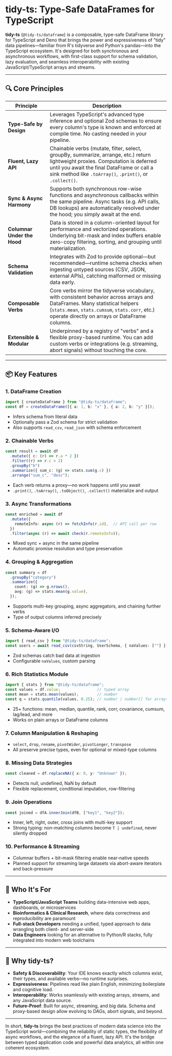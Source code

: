 # tidy-ts: Type-Safe DataFrames for TypeScript

**tidy-ts** (`@tidy-ts/dataframe`) is a composable, type-safe DataFrame library for TypeScript and Deno that brings the power and expressiveness of "tidy" data pipelines—familiar from R's tidyverse and Python's pandas—into the TypeScript ecosystem. It's designed for both synchronous and asynchronous workflows, with first-class support for schema validation, lazy evaluation, and seamless interoperability with existing JavaScript/TypeScript arrays and streams.

---

## 🔍 Core Principles

| Principle | Description |
|-----------|-------------|
| **Type-Safe by Design** | Leverages TypeScript's advanced type inference and optional Zod schemas to ensure every column's type is known and enforced at compile time. No casting needed in your pipeline. |
| **Fluent, Lazy API** | Chainable verbs (mutate, filter, select, groupBy, summarize, arrange, etc.) return lightweight proxies. Computation is deferred until you await the final DataFrame or call a sink method like `.toArray()`, `.print()`, or `.collect()`. |
| **Sync & Async Harmony** | Supports both synchronous row-wise functions and asynchronous callbacks within the same pipeline. Async tasks (e.g. API calls, DB lookups) are automatically resolved under the hood; you simply await at the end. |
| **Columnar Under the Hood** | Data is stored in a column-oriented layout for performance and vectorized operations. Underlying bit-mask and index buffers enable zero-copy filtering, sorting, and grouping until materialization. |
| **Schema Validation** | Integrates with Zod to provide optional—but recommended—runtime schema checks when ingesting untyped sources (CSV, JSON, external APIs), catching malformed or missing data early. |
| **Composable Verbs** | Core verbs mirror the tidyverse vocabulary, with consistent behavior across arrays and DataFrames. Many statistical helpers (`stats.mean`, `stats.cumsum`, `stats.corr`, etc.) operate directly on arrays or DataFrame columns. |
| **Extensible & Modular** | Underpinned by a registry of "verbs" and a flexible proxy-based runtime. You can add custom verbs or integrations (e.g. streaming, abort signals) without touching the core. |

---

## 📦 Key Features

### 1. DataFrame Creation

```typescript
import { createDataFrame } from "@tidy-ts/dataframe";
const df = createDataFrame([{ a: 1, b: "x" }, { a: 2, b: "y" }]);
```

- Infers schema from literal data
- Optionally pass a Zod schema for strict validation
- Also supports `read_csv`, `read_json` with schema enforcement

### 2. Chainable Verbs

```typescript
const result = await df
  .mutate({ c: (r) => r.a * 2 })
  .filter((r) => r.c > 2)
  .groupBy("b")
  .summarize({ sum_c: (g) => stats.sum(g.c) })
  .arrange("sum_c", "desc");
```

- Each verb returns a proxy—no work happens until you await
- `.print()`, `.toArray()`, `.toObject()`, `.collect()` materialize and output

### 3. Async Transformations

```typescript
const enriched = await df
  .mutate({
    remoteInfo: async (r) => fetchInfo(r.id),  // API call per row
  })
  .filter(async (r) => await check(r.remoteInfo));
```

- Mixed sync + async in the same pipeline
- Automatic promise resolution and type preservation

### 4. Grouping & Aggregation

```typescript
const summary = df
  .groupBy("category")
  .summarize({
    count: (g) => g.nrows(),
    avg: (g) => stats.mean(g.value),
  });
```

- Supports multi-key grouping, async aggregators, and chaining further verbs
- Type of output columns inferred precisely

### 5. Schema-Aware I/O

```typescript
import { read_csv } from "@tidy-ts/dataframe";
const users = await read_csv(csvString, UserSchema, { naValues: [""] });
```

- Zod schemas catch bad data at ingestion
- Configurable `naValues`, custom parsing

### 6. Rich Statistics Module

```typescript
import { stats } from "@tidy-ts/dataframe";
const values = df.value;                // typed array
const mean = stats.mean(values);        // number
const q = stats.quantile(values, 0.25); // number | number[] for arrays
```

- 25+ functions: mean, median, quantile, rank, corr, covariance, cumsum, lag/lead, and more
- Works on plain arrays or DataFrame columns

### 7. Column Manipulation & Reshaping

- `select`, `drop`, `rename`, `pivotWider`, `pivotLonger`, `transpose`
- All preserve precise types, even for optional or mixed-type columns

### 8. Missing Data Strategies

```typescript
const cleaned = df.replaceNA({ x: 0, y: "Unknown" });
```

- Detects null, undefined, NaN by default
- Flexible replacement, conditional imputation, row-filtering

### 9. Join Operations

```typescript
const joined = dfA.innerJoin(dfB, ["key1", "key2"]);
```

- Inner, left, right, outer, cross joins with multi-key support
- Strong typing: non-matching columns become `T | undefined`, never silently dropped

### 10. Performance & Streaming

- Columnar buffers + bit-mask filtering enable near-native speeds
- Planned support for streaming large datasets via abort-aware iterators and back-pressure

---

## 🎯 Who It's For

- **TypeScript/JavaScript Teams** building data-intensive web apps, dashboards, or microservices
- **Bioinformatics & Clinical Research**, where data correctness and reproducibility are paramount
- **Full-stack Developers** needing a unified, typed approach to data wrangling both client- and server-side
- **Data Engineers** looking for an alternative to Python/R stacks, fully integrated into modern web toolchains

---

## 🚀 Why tidy-ts?

- **Safety & Discoverability**: Your IDE knows exactly which columns exist, their types, and available verbs—no runtime surprises.
- **Expressiveness**: Pipelines read like plain English, minimizing boilerplate and cognitive load.
- **Interoperability**: Works seamlessly with existing arrays, streams, and any JavaScript data source.
- **Future-Proof**: Built for async, streaming, and big data. Schema and proxy-based design allow evolving to DAGs, abort signals, and beyond.

---

In short, **tidy-ts** brings the best practices of modern data science into the TypeScript world—combining the reliability of static types, the flexibility of async workflows, and the elegance of a fluent, lazy API. It's the bridge between typed application code and powerful data analytics, all within one coherent ecosystem.